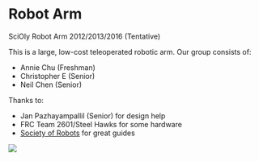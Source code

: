 # Robot Arm
SciOly Robot Arm 2012/2013/2016 (Tentative)

This is a large, low-cost teleoperated robotic arm. Our group consists of:

- Annie Chu (Freshman)
- Christopher E (Senior)
- Neil Chen (Senior)

Thanks to:

- Jan Pazhayampallil (Senior) for design help
- FRC Team 2601/Steel Hawks for some hardware
- [Society of Robots](http://www.societyofrobots.com/) for great guides

![](https://lh3.googleusercontent.com/LboMzr8kVu8DQA_O-qUNXP6zbVs1CnPLtHWcEuuJtoIY=w807-h1075-no)
